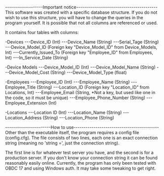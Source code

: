 -------------------Important notice-----------------------------------------
This software was created with a specific database structure.
If you do not wish to use this structure, you will have to change the queries in the program yourself.
It is possible that not all columns are referenced or used.

It contains four tables with columns:

-Devices
---Device_ID (Int)
---Device_Name (String)
---Serial_Tage (String)
---Device_Model_ID (Foreign key "Device_Model_ID" from Device_Models, Int)
---Currently_Issued_To (Foreign key "Employee_ID" from Employees, Int)
---In_Service_Date (String)

-Device Models
---Device_Model_ID (Int)
---Device_Model_Name (String)
---Device_Model_Cost (String)
---Device_Model_Type (float)

-Employees
---Employee_ID (Int)
---Employee_Name (String)
---Employee_Title (String)
---Location_ID (Foreign key "Location_ID" from Locations, Int)
---Employee_Email (String, *Not a key, but used like one in the code, so it must be unique)
---Employee_Phone_Number (String)
---Employee_Extension (Int)

-Locations
---Location ID (Int)
---Location_Name (String)
---Location_Address (String)
---Location_Phone (String)

-----------------------How to use-------------------------------------------
Other than the executable itself, the program requires a config file (config.cfg). The file consists of two lines,
each one is an exact connection string (meaning no 'string =', just the connection string).

The first line is for whatever test server you have, and the second is for a production server. If you don't know
your connection string it can be found reasonably easily online. Currently, the program has only been tested with 
OBDC 17 and using Windows auth. It may take some tweaking to get right.
